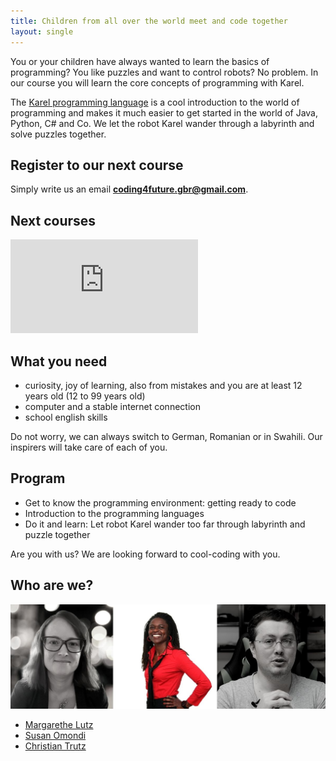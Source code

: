 ```yaml
---
title: Children from all over the world meet and code together
layout: single
---
```

You or your children have always wanted to learn the basics of programming? You like puzzles and want to control robots? No problem. In our course you will learn the core concepts of programming with Karel. 

The [Karel programming language](https://en.wikipedia.org/wiki/Karel_(programming_language)) is a cool introduction to the world of programming and makes it much easier to get started in the world of Java, Python, C# and Co. We let the robot Karel wander through a labyrinth  and solve puzzles together.

## Register to our next course

Simply write us an email **coding4future.gbr@gmail.com**.

## Next courses

<iframe src="https://calendar.google.com/calendar/embed?src=coding4future.gbr%40gmail.com&ctz=Europe%2FBerlin" style="border: 0" frameborder="0" scrolling="no"></iframe>

## What you need

- curiosity, joy of learning, also from mistakes and you are at least 12 years old (12 to 99 years old)
- computer and a stable internet connection
- school english skills

Do not worry, we can always switch to German, Romanian or in Swahili. Our inspirers will take care of each of you.

## Program

- Get to know the programming environment: getting ready to code
- Introduction to the programming languages
- Do it and learn: Let robot Karel wander too far through labyrinth and puzzle together

Are you with us? We are looking forward to cool-coding with you.

## Who are we?

![Team coding4future](team.jpg)

- [Margarethe Lutz](https://www.linkedin.com/in/margarethe-lutz-47a086156/)
- [Susan Omondi](https://www.linkedin.com/in/susanomondi/)
- [Christian Trutz](https://www.linkedin.com/in/christiantrutz/)
